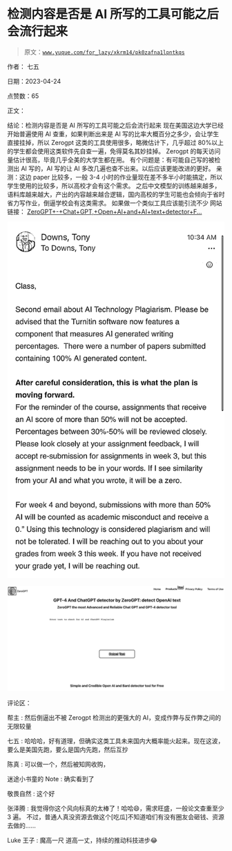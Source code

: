 # 检测内容是否是 AI 所写的工具可能之后会流行起来

> 原文：[`www.yuque.com/for_lazy/xkrm14/pk0zafna1lpntkqs`](https://www.yuque.com/for_lazy/xkrm14/pk0zafna1lpntkqs)

作者： 七五

日期：2023-04-24

点赞数：65

正文：

结论：检测内容是否是 AI 所写的工具可能之后会流行起来 现在美国这边大学已经开始普遍使用 AI 查重，如果判断出来是 AI 写的比率大概百分之多少，会让学生直接挂掉，所以 Zerogpt 这类的工具使用很多，略微估计下，几乎超过 80%以上的学生都会使用这类软件先自查一遍，免得莫名其妙挂掉。 Zerogpt 的每天访问量估计很高，毕竟几乎全美的大学生都在用。 有个问题是：有可能自己写的被检测出 AI 写的，AI 写的让 AI 多改几遍也查不出来。以后应该更能改进的更好。 亲测：这边 paper 比较多，一般 3-4 小时的作业量现在差不多半小时能搞定，所以学生使用的比较多，所以高校才会有这个需求。 之后中文模型的训练越来越多，语料库越来越大，产出的内容越来越合逻辑，国内高校的学生可能也会倾向于省时省力写作业，倒逼学校会有这类需求。 如果做一个类似工具应该能引流不少 网站链接： [ZeroGPT+-+Chat+GPT,+Open+AI+and+AI+text+detector+F...](https://www.zerogpt.com/)

![](img/7478dedf4fa7f78861622a82b600e52d.png)  

![](img/a8a677eaa84d2660844a1cc96772aa8b.png)  

评论区：

帮主 : 然后倒逼出不被 Zerogpt 检测出的更强大的 AI，变成作弊与反作弊之间的无限较量

七五 : 哈哈哈，好有道理，但确实这类工具未来国内大概率能火起来。现在这波，要么是美国先跑，要么是国内先跑，然后互抄

陈真 : 可以做一个，然后被知网收购，

迷途小书童的 Note : 确实看到了

敬畏自然 : 这个好

张泽腾 : 我觉得你这个风向标真的太棒了！哈哈😄，需求旺盛，一般论文查重至少 3 遍。 不过，普通人真没资源去做这个[吃瓜]不知道咱们有没有圈友会砸钱、资源去做的……

Luke 王子 : 魔高一尺 道高一丈，持续的推动科技进步😂



